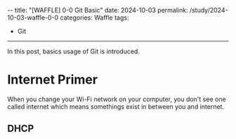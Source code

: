 --
title: "[WAFFLE] 0-0 Git Basic"
date: 2024-10-03
permalink: /study/2024-10-03-waffle-0-0
categories: Waffle
tags:
  - Git
---

In this post, basics usage of Git is introduced. 

# Internet Primer
When you change your Wi-Fi network on your computer, you don't see one called internet which means somethings exist in between you and internet.
## DHCP 